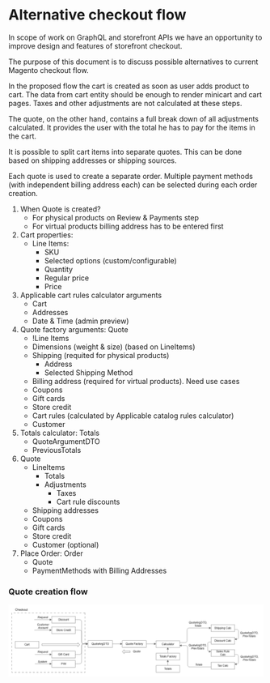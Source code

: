 # Alternative checkout flow

In scope of work on GraphQL and storefront APIs we have an opportunity to improve design and features of storefront checkout.

The purpose of this document is to discuss possible alternatives to current Magento checkout flow. 

In the proposed flow the cart is created as soon as user adds product to cart. The data from cart entity should be enough to render minicart and cart pages. Taxes and other adjustments are not calculated at these steps.

The quote, on the other hand, contains a full break down of all adjustments calculated. It provides the user with the total he has to pay for the items in the cart.

It is possible to split cart items into separate quotes. This can be done based on shipping addresses or shipping sources.

Each quote is used to create a separate order. Multiple payment methods (with independent billing address each) can be selected during each order creation.

  1. When Quote is created?
     * For physical products on Review & Payments step
     * For virtual products billing address has to be entered first
  1. Cart properties:
     * Line Items:
       * SKU
       * Selected options (custom/configurable)
       * Quantity
       * Regular price
       * Price
  4. Applicable cart rules calculator arguments
     * Cart
     * Addresses
     * Date & Time (admin preview)
  2. Quote factory arguments: Quote
     * !Line Items
     * Dimensions (weight & size) (based on LineItems)
     * Shipping (requited for physical products)
       * Address
       * Selected Shipping Method
     * Billing address (required for virtual products). Need use cases
     * Coupons
     * Gift cards
     * Store credit
     * Cart rules (calculated by Applicable catalog rules calculator)
     * Customer
  2. Totals calculator: Totals
     * QuoteArgumentDTO
     * PreviousTotals
  5. Quote
     * LineItems
       * Totals
       * Adjustments
           * Taxes
           * Cart rule discounts
     * Shipping addresses
     * Coupons
     * Gift cards
     * Store credit
     * Customer (optional)
  6. Place Order: Order
     * Quote
     * PaymentMethods with Billing Addresses

### Quote creation flow

![Quote Calculation](../img/alternative-quote-calculation.png)
